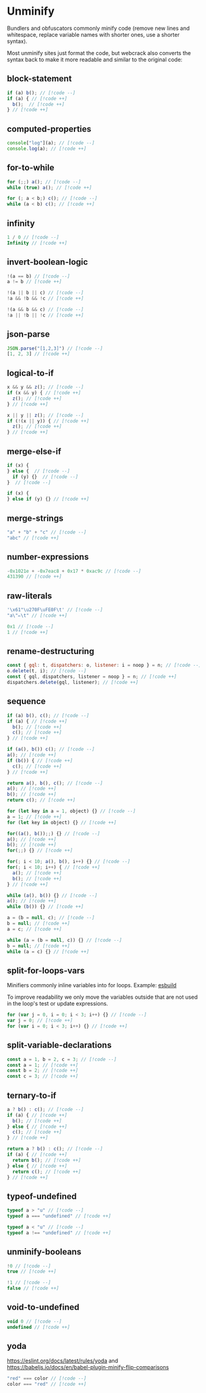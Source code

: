 # Unminify

Bundlers and obfuscators commonly minify code (remove new lines and whitespace, replace variable names with shorter ones, use a shorter syntax).

Most unminify sites just format the code, but webcrack also converts the syntax back to make it more readable and similar to the original code:

## block-statement

```js
if (a) b(); // [!code --]
if (a) { // [!code ++]
  b();  // [!code ++]
} // [!code ++]
```

## computed-properties

```js
console["log"](a); // [!code --]
console.log(a); // [!code ++]
```

## for-to-while

```js
for (;;) a(); // [!code --]
while (true) a(); // [!code ++]
```

```js
for (; a < b;) c(); // [!code --]
while (a < b) c(); // [!code ++]
```

## infinity

```js
1 / 0 // [!code --]
Infinity // [!code ++]
```

## invert-boolean-logic

```js
!(a == b) // [!code --]
a != b // [!code ++]
```

```js
!(a || b || c) // [!code --]
!a && !b && !c // [!code ++]
```

```js
!(a && b && c) // [!code --]
!a || !b || !c // [!code ++]
```

## json-parse

```js
JSON.parse("[1,2,3]") // [!code --]
[1, 2, 3] // [!code ++]
```

## logical-to-if

```js
x && y && z(); // [!code --]
if (x && y) { // [!code ++]
  z(); // [!code ++]
} // [!code ++]
```

```js
x || y || z(); // [!code --]
if (!(x || y)) { // [!code ++]
  z(); // [!code ++]
} // [!code ++]
```

## merge-else-if

```js
if (x) {
} else {  // [!code --]
  if (y) {}  // [!code --]
}  // [!code --]

if (x) {
} else if (y) {} // [!code ++]
```

## merge-strings

```js
"a" + "b" + "c" // [!code --]
"abc" // [!code ++]
```

## number-expressions

```js
-0x1021e + -0x7eac8 + 0x17 * 0xac9c // [!code --]
431390 // [!code ++]
```

## raw-literals

```js
'\x61"\u270F\uFE0F\t' // [!code --]
"a\"✏️\t" // [!code ++]
```

```js
0x1 // [!code --]
1 // [!code ++]
```

## rename-destructuring

```js
const { gql: t, dispatchers: o, listener: i = noop } = n; // [!code --]
o.delete(t, i); // [!code --]
const { gql, dispatchers, listener = noop } = n; // [!code ++]
dispatchers.delete(gql, listener); // [!code ++]
```

## sequence

```js
if (a) b(), c(); // [!code --]
if (a) { // [!code ++]
  b(); // [!code ++]
  c(); // [!code ++]
} // [!code ++]
```

```js
if (a(), b()) c(); // [!code --]
a(); // [!code ++]
if (b()) { // [!code ++]
  c(); // [!code ++]
} // [!code ++]
```

```js
return a(), b(), c(); // [!code --]
a(); // [!code ++]
b(); // [!code ++]
return c(); // [!code ++]
```

```js
for (let key in a = 1, object) {} // [!code --]
a = 1; // [!code ++]
for (let key in object) {} // [!code ++]
```

```js
for((a(), b());;) {} // [!code --]
a(); // [!code ++]
b(); // [!code ++]
for(;;) {} // [!code ++]
```

```js
for(; i < 10; a(), b(), i++) {} // [!code --]
for(; i < 10; i++) { // [!code ++]
  a(); // [!code ++]
  b(); // [!code ++]
} // [!code ++]
```

```js
while (a(), b()) {} // [!code --]
a(); // [!code ++]
while (b()) {} // [!code ++]
```

```js
a = (b = null, c); // [!code --]
b = null; // [!code ++]
a = c; // [!code ++]
```

```js
while (a = (b = null, c)) {} // [!code --]
b = null; // [!code ++]
while (a = c) {} // [!code ++]
```

## split-for-loops-vars

Minifiers commonly inline variables into for loops. Example: [esbuild](https://esbuild.github.io/try/#dAAwLjE5LjExAC0tbWluaWZ5AHZhciBqID0gMDsKZm9yICh2YXIgaSA9IDA7IGkgPCAzOyBpKyspIHt9)

To improve readability we only move the variables outside that are not used in the loop's test or update expressions.

```js
for (var j = 0, i = 0; i < 3; i++) {} // [!code --]
var j = 0; // [!code ++]
for (var i = 0; i < 3; i++) {} // [!code ++]
```

## split-variable-declarations

```js
const a = 1, b = 2, c = 3; // [!code --]
const a = 1; // [!code ++]
const b = 2; // [!code ++]
const c = 3; // [!code ++]
```

## ternary-to-if

```js
a ? b() : c(); // [!code --]
if (a) { // [!code ++]
  b(); // [!code ++]
} else { // [!code ++]
  c(); // [!code ++]
} // [!code ++]
```

```js
return a ? b() : c(); // [!code --]
if (a) { // [!code ++]
  return b(); // [!code ++]
} else { // [!code ++]
  return c(); // [!code ++]
} // [!code ++]
```

## typeof-undefined

```js
typeof a > "u" // [!code --]
typeof a === "undefined" // [!code ++]
```

```js
typeof a < "u" // [!code --]
typeof a !== "undefined" // [!code ++]
```

## unminify-booleans

```js
!0 // [!code --]
true // [!code ++]
```

```js
!1 // [!code --]
false // [!code ++]
```

## void-to-undefined

```js
void 0 // [!code --]
undefined // [!code ++]
```

## yoda

<https://eslint.org/docs/latest/rules/yoda> and <https://babeljs.io/docs/en/babel-plugin-minify-flip-comparisons>

```js
"red" === color // [!code --]
color === "red" // [!code ++]
```
